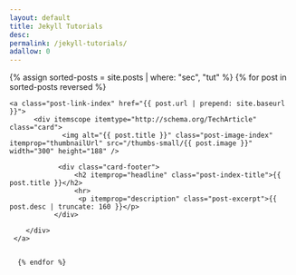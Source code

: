 ```yaml
---
layout: default
title: Jekyll Tutorials
desc: 
permalink: /jekyll-tutorials/
adallow: 0
---
```




<div class="homepage">
<div id="mainbox">
    {% assign sorted-posts = site.posts | where: "sec", "tut" %}
     {% for post in sorted-posts  reversed %}
     
    <a class="post-link-index" href="{{ post.url | prepend: site.baseurl }}">
          <div itemscope itemtype="http://schema.org/TechArticle" class="card">
                 <img alt="{{ post.title }}" class="post-image-index" itemprop="thumbnailUrl" src="/thumbs-small/{{ post.image }}" width="300" height="188" />

                <div class="card-footer">
                    <h2 itemprop="headline" class="post-index-title">{{ post.title }}</h2>
                    <hr>
                     <p itemprop="description" class="post-excerpt">{{ post.desc | truncate: 160 }}</p>
               </div>
           
        </div> 
     </a>
          
     
      {% endfor %}
</div>
</div>